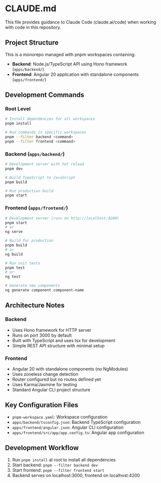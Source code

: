 # CLAUDE.md

This file provides guidance to Claude Code (claude.ai/code) when working with code in this repository.

## Project Structure

This is a monorepo managed with pnpm workspaces containing:

- **Backend**: Node.js/TypeScript API using Hono framework (`apps/backend/`)
- **Frontend**: Angular 20 application with standalone components (`apps/frontend/`)

## Development Commands

### Root Level
```bash
# Install dependencies for all workspaces
pnpm install

# Run commands in specific workspaces
pnpm --filter backend <command>
pnpm --filter frontend <command>
```

### Backend (`apps/backend/`)
```bash
# Development server with hot reload
pnpm dev

# Build TypeScript to JavaScript
pnpm build

# Run production build
pnpm start
```

### Frontend (`apps/frontend/`)
```bash
# Development server (runs on http://localhost:4200)
pnpm start
# or
ng serve

# Build for production
pnpm build
# or
ng build

# Run unit tests
pnpm test
# or
ng test

# Generate new components
ng generate component component-name
```

## Architecture Notes

### Backend
- Uses Hono framework for HTTP server
- Runs on port 3000 by default
- Built with TypeScript and uses tsx for development
- Simple REST API structure with minimal setup

### Frontend
- Angular 20 with standalone components (no NgModules)
- Uses zoneless change detection
- Router configured but no routes defined yet
- Uses Karma/Jasmine for testing
- Standard Angular CLI project structure

## Key Configuration Files

- `pnpm-workspace.yaml`: Workspace configuration
- `apps/backend/tsconfig.json`: Backend TypeScript configuration
- `apps/frontend/angular.json`: Angular CLI configuration
- `apps/frontend/src/app/app.config.ts`: Angular app configuration

## Development Workflow

1. Run `pnpm install` at root to install all dependencies
2. Start backend: `pnpm --filter backend dev`
3. Start frontend: `pnpm --filter frontend start`
4. Backend serves on localhost:3000, frontend on localhost:4200